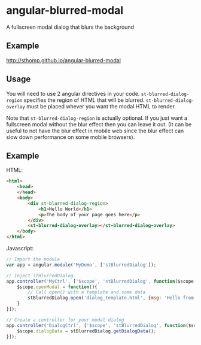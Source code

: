 angular-blurred-modal
=====================

A fullscreen modal dialog that blurs the background

Example
-------

http://sthomp.github.io/angular-blurred-modal

Usage
-----

You will need to use 2 angular directives in your code. ``st-blurred-dialog-region`` specifies the region of HTML that will be blurred. ``st-blurred-dialog-overlay`` must be placed whever you want the modal HTML to render.

Note that ``st-blurred-dialog-region`` is actually optional. If you just want a fullscreen modal without the blur effect then you can leave it out. (It can be useful to not have the blur effect in mobile web since the blur effect can slow down performance on some mobile browsers).

Example
-------

HTML:


```html
<html>
	<head>
	</head>
	<body>
		<div st-blurred-dialog-region>
			<h1>Hello World</h1>
			<p>The body of your page goes here</p>
		</div>
		<st-blurred-dialog-overlay></st-blurred-dialog-overlay>
	</body>
</html>
```

Javascript:

```javascript
// Import the module
var app = angular.module('MyDemo', ['stBlurredDialog']);

// Inject stBlurredDialog
app.controller('MyCtrl', ['$scope', 'stBlurredDialog', function($scope, stBlurredDialog){
	$scope.openModal = function(){
		// Call open() with a template and some data
		stBlurredDialog.open('dialog_template.html', {msg: 'Hello from the controller!'});
	}
}]);

// Create a controller for your modal dialog
app.controller('DialogCtrl', ['$scope', 'stBlurredDialog', function($scope, stBlurredDialog){
	$scope.dialogData = stBlurredDialog.getDialogData();
}]);

```
